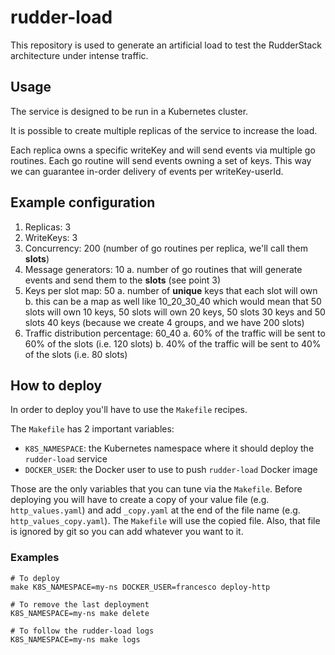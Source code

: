 # rudder-load

This repository is used to generate an artificial load to test the RudderStack architecture under intense traffic.

## Usage

The service is designed to be run in a Kubernetes cluster.

It is possible to create multiple replicas of the service to increase the load.

Each replica owns a specific writeKey and will send events via multiple go routines. Each go routine will send events
owning a set of keys. This way we can guarantee in-order delivery of events per writeKey-userId.

## Example configuration

1. Replicas: 3
2. WriteKeys: 3
3. Concurrency: 200 (number of go routines per replica, we'll call them **slots**)
4. Message generators: 10
   a. number of go routines that will generate events and send them to the **slots** (see point 3)
5. Keys per slot map: 50
   a. number of **unique** keys that each slot will own
   b. this can be a map as well like 10_20_30_40 which would mean that 50 slots will own 10 keys, 
      50 slots will own 20 keys, 50 slots 30 keys and 50 slots 40 keys (because we create 4 groups,
      and we have 200 slots)
6. Traffic distribution percentage: 60_40
   a. 60% of the traffic will be sent to 60% of the slots (i.e. 120 slots)
   b. 40% of the traffic will be sent to 40% of the slots (i.e. 80 slots)

## How to deploy

In order to deploy you'll have to use the `Makefile` recipes.

The `Makefile` has 2 important variables:
* `K8S_NAMESPACE`: the Kubernetes namespace where it should deploy the `rudder-load` service
* `DOCKER_USER`: the Docker user to use to push `rudder-load` Docker image

Those are the only variables that you can tune via the `Makefile`.
Before deploying you will have to create a copy of your value file (e.g. `http_values.yaml`) and add `_copy.yaml` at the 
end of the file name (e.g. `http_values_copy.yaml`). The `Makefile` will use the copied file. 
Also, that file is ignored by git so you can add whatever you want to it.

### Examples

```shell
# To deploy
make K8S_NAMESPACE=my-ns DOCKER_USER=francesco deploy-http

# To remove the last deployment
K8S_NAMESPACE=my-ns make delete

# To follow the rudder-load logs
K8S_NAMESPACE=my-ns make logs
```